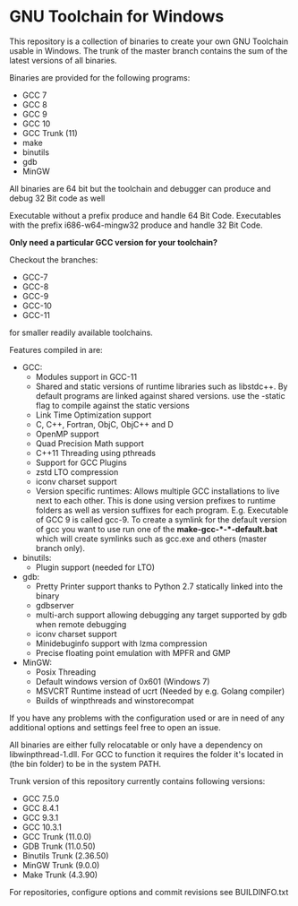 # GNU Toolchain for Windows

This repository is a collection of binaries to create your own GNU Toolchain usable in Windows. The trunk of the master
branch contains the sum of the latest versions of all binaries.

Binaries are provided for the following programs:
* GCC 7
* GCC 8
* GCC 9
* GCC 10
* GCC Trunk (11)
* make
* binutils
* gdb
* MinGW

All binaries are 64 bit but the toolchain and debugger can produce and debug 32 Bit code as well

Executable without a prefix produce and handle 64 Bit Code.
Executables with the prefix i686-w64-mingw32 produce and handle 32 Bit Code.

**Only need a particular GCC version for your toolchain?**

Checkout the branches:
* GCC-7
* GCC-8
* GCC-9
* GCC-10
* GCC-11

for smaller readily available toolchains.

Features compiled in are:
* GCC:
    * Modules support in GCC-11
    * Shared and static versions of runtime libraries such as libstdc++. By default programs are linked against shared 
    versions. use the -static flag to compile against the static versions
    * Link Time Optimization support
    * C, C++, Fortran, ObjC, ObjC++ and D
    * OpenMP support
    * Quad Precision Math support
    * C++11 Threading using pthreads
    * Support for GCC Plugins
    * zstd LTO compression
    * iconv charset support
    * Version specific runtimes: Allows multiple GCC installations to live next to each other. This is done using version
    prefixes to runtime folders as well as version suffixes for each program. E.g. Executable of GCC 9 is called gcc-9.
    To create a symlink for the default version of gcc you want to use run one of the **make-gcc-\*-\*-default.bat** 
    which will create symlinks such as gcc.exe and others (master branch only).
* binutils:
    * Plugin support (needed for LTO)
* gdb:
    * Pretty Printer support thanks to Python 2.7 statically linked into the binary
    * gdbserver
    * multi-arch support allowing debugging any target supported by gdb when remote debugging
    * iconv charset support
    * Minidebuginfo support with lzma compression
    * Precise floating point emulation with MPFR and GMP
* MinGW:
    * Posix Threading
    * Default windows version of 0x601 (Windows 7)
    * MSVCRT Runtime instead of ucrt (Needed by e.g. Golang compiler)
    * Builds of winpthreads and winstorecompat

If you have any problems with the configuration used or are in need of any additional options and settings feel free
to open an issue.

All binaries are either fully relocatable or only have a dependency on libwinpthread-1.dll.
For GCC to function it requires the folder it's located in (the bin folder) to be in the system PATH.

Trunk version of this repository currently contains following versions:
- GCC 7.5.0
- GCC 8.4.1
- GCC 9.3.1
- GCC 10.3.1
- GCC Trunk (11.0.0)
- GDB Trunk (11.0.50)
- Binutils Trunk (2.36.50)
- MinGW Trunk (9.0.0)
- Make Trunk (4.3.90)

For repositories, configure options and commit revisions see BUILDINFO.txt
